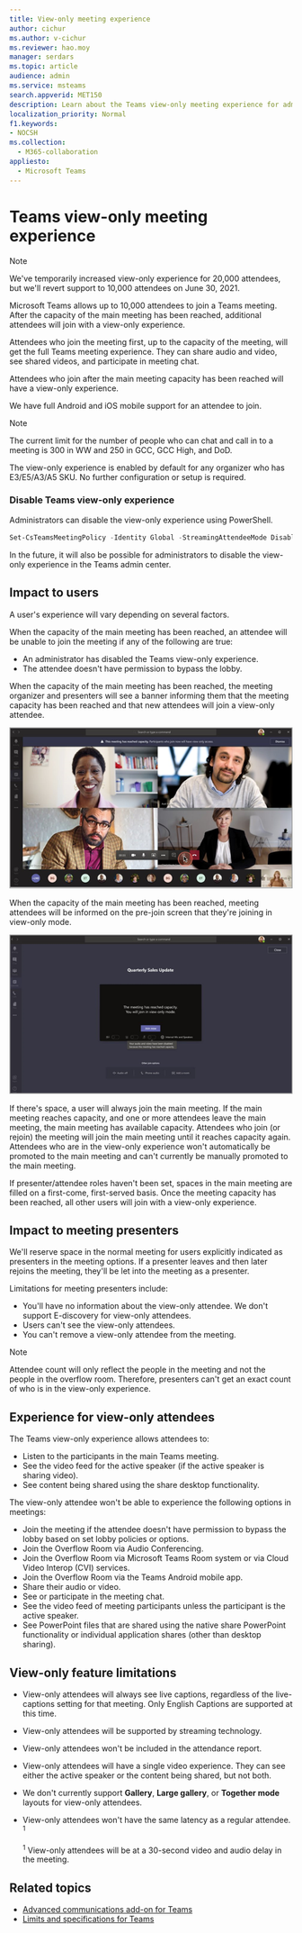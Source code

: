 ```yaml
---
title: View-only meeting experience
author: cichur
ms.author: v-cichur
ms.reviewer: hao.moy
manager: serdars
ms.topic: article
audience: admin
ms.service: msteams
search.appverid: MET150
description: Learn about the Teams view-only meeting experience for admins, presenters, and attendees
localization_priority: Normal
f1.keywords:
- NOCSH
ms.collection: 
  - M365-collaboration
appliesto: 
  - Microsoft Teams
---
```


# Teams view-only meeting experience

> [!Note]
> We've temporarily increased view-only experience for 20,000 attendees, but we'll revert support to 10,000 attendees on June 30, 2021.

Microsoft Teams allows up to 10,000 attendees to join a Teams meeting. After the capacity of the main meeting has been reached, additional attendees will join with a view-only experience.

Attendees who join the meeting first, up to the capacity of the meeting, will get the full Teams meeting experience. They can share audio and video, see shared videos, and participate in meeting chat.

Attendees who join after the main meeting capacity has been reached will have a view-only experience.

We have full Android and iOS mobile support for an attendee to join.

> [!Note]
> The current limit for the number of people who can chat and call in to a meeting is 300 in WW and 250 in GCC, GCC High, and DoD.

The view-only experience is enabled by default for any organizer who has E3/E5/A3/A5 SKU. No further configuration or setup is required.

### Disable Teams view-only experience

Administrators can disable the view-only experience using PowerShell.

```PowerShell
Set-CsTeamsMeetingPolicy -Identity Global -StreamingAttendeeMode Disabled
```

In the future, it will also be possible for administrators to disable the view-only experience in the Teams admin center.

## Impact to users

A user's experience will vary depending on several factors.

When the capacity of the main meeting has been reached, an attendee will be unable to join the meeting if any of the following are true:

- An administrator has disabled the Teams view-only experience.
- The attendee doesn't have permission to bypass the lobby.

When the capacity of the main meeting has been reached, the meeting organizer and presenters will see a banner informing them that the meeting capacity has been reached and that new attendees will join a view-only attendee.

  ![the Teams client and banner messsage for organizers and presenters](media/chat-and-banner-message.png)

When the capacity of the main meeting has been reached, meeting attendees will be informed on the pre-join screen that they're joining in view-only mode.

  ![the Teams pre-join screen and the message for participants telling them that they will join in view-only mode](media/view-only-pre-join-screen.png)

If there's space, a user will always join the main meeting. If the main meeting reaches capacity, and one or more attendees leave the main meeting, the main meeting has available capacity. Attendees who join (or rejoin) the meeting will join the main meeting until it reaches capacity again. Attendees who are in the view-only experience won't automatically be promoted to the main meeting and can't currently be manually promoted to the main meeting.

If presenter/attendee roles haven't been set, spaces in the main meeting are filled on a first-come, first-served basis. Once the meeting capacity has been reached, all other users will join with a view-only experience.

## Impact to meeting presenters

We'll reserve space in the normal meeting for users explicitly indicated as presenters in the meeting options. If a presenter leaves and then later rejoins the meeting, they'll be let into the meeting as a presenter.

Limitations for meeting presenters include:

- You'll have no information about the view-only attendee. We don't support E-discovery for view-only attendees.
- Users can't see the view-only attendees.
- You can't remove a view-only attendee from the meeting.

> [!Note]
> Attendee count will only reflect the people in the meeting and not the people in the overflow room. Therefore, presenters can't get an exact count of who is in the view-only experience.

## Experience for view-only attendees

The Teams view-only experience allows attendees to:

- Listen to the participants in the main Teams meeting.
- See the video feed for the active speaker (if the active speaker is sharing video).
- See content being shared using the share desktop functionality.

The view-only attendee won't be able to experience the following options in meetings:

- Join the meeting if the attendee doesn't have permission to bypass the lobby based on set lobby policies or options.
- Join the Overflow Room via Audio Conferencing.
- Join the Overflow Room via Microsoft Teams Room system or via Cloud Video Interop (CVI) services.
- Join the Overflow Room via the Teams Android mobile app.
- Share their audio or video.
- See or participate in the meeting chat.
- See the video feed of meeting participants unless the participant is the active speaker.
- See PowerPoint files that are shared using the native share PowerPoint functionality or individual application shares (other than desktop sharing).

## View-only feature limitations

- View-only attendees will always see live captions, regardless of the live-captions setting for that meeting. Only English Captions are supported at this time.
- View-only attendees will be supported by streaming technology.
- View-only attendees won't be included in the attendance report.
- View-only attendees will have a single video experience. They can see either the active speaker or the content being shared, but not both.
- We don't currently support **Gallery**, **Large gallery**, or **Together mode** layouts for view-only attendees.  
- View-only attendees won't have the same latency as a regular attendee. <sup>1</sup>

  <sup>1</sup> View-only attendees will be at a 30-second video and audio delay in the meeting.  

## Related topics

- [Advanced communications add-on for Teams](teams-add-on-licensing/advanced-communications.md)
- [Limits and specifications for Teams](limits-specifications-teams.md)

